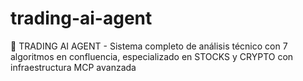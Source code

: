 # trading-ai-agent
🔮 TRADING AI AGENT - Sistema completo de análisis técnico con 7 algoritmos en confluencia, especializado en STOCKS y CRYPTO con infraestructura MCP avanzada
